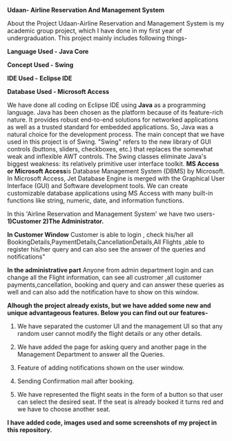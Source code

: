 **Udaan- Airline Reservation And Management System**


About the Project
Udaan-Airline Reservation and Management System is my academic group project, which I have done in my first year of undergraduation. This project mainly includes following things-

**Language Used -** **Java Core**

**Concept Used -** **Swing**

**IDE Used -** **Eclipse IDE**

**Database Used - Microsoft Access**

We have done all coding on Eclipse IDE using **Java** as a programming language. Java has been chosen as the platform because of its feature-rich nature. It provides robust end-to-end solutions for networked applications as well as a trusted standard for embedded applications. So, Java was a natural choice for the development process. The main concept that we have used in this project is of Swing. "Swing" refers to the new library of GUI controls (buttons, sliders, checkboxes, etc.) that replaces the somewhat weak and inflexible AWT controls. The Swing classes eliminate Java's biggest weakness: its relatively primitive user interface toolkit. **MS Access or Microsoft Access**is Database Management System (DBMS) by Microsoft. In Microsoft Access, Jet Database Engine is merged with the Graphical User Interface (GUI) and Software development tools. We can create customizable database applications using MS Access with many built-in functions like string, numeric, date, and information functions.

In this 'Airline Reservation and Management System' we have two users- **1)Customer 2)The Administrator.**

**In Customer Window** Customer is able to login , check his/her all BookingDetails,PaymentDetails,CancellationDetails,All Flights ,able to register his/her query and can also see the answer of the queries and notifications"

**In the administrative part** Anyone from admin department login and can change all the Flight information, can see all custromer ,all customer payments,cancellation, booking and query and can answer these queries as well and can also add the notification have to show on this window.


**Alhough the project already exists, but we have added some new and unique advantageous features. Below you can find out our features-**

1) We have separated the customer UI and the management UI so that any random user cannot modify the flight details or any other details.

2) We have added the page for asking query and another page in the Management Department to answer all the Queries.

3) Feature of adding notifications shown on the user window.

4) Sending Confirmation mail after booking.

5) We have represented the flight seats in the form of a button so that user can select the desired seat. If the seat is already booked it turns red and we have to choose another seat.

**I have added code, images used and some screenshots of my project in this repository.**
